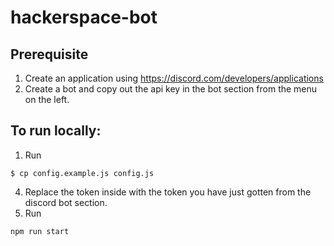 # hackerspace-bot

## Prerequisite

1. Create an application using https://discord.com/developers/applications
2. Create a bot and copy out the api key in the bot section from the menu on the left.

## To run locally:

1. Run
```
$ cp config.example.js config.js
```
4. Replace the token inside with the token you have just gotten from the discord bot section.
5. Run
```
npm run start
```
